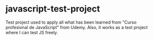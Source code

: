 # javascript-test-project
Test project used to apply all what has been learned from "Curso profesional de JavaScript" from Udemy. Also, it works as a test project where I can test JS freely.
